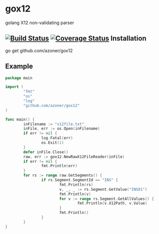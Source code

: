 gox12
===

golang X12 non-validating parser

[![Build Status](https://travis-ci.org/azoner/gox12.png)](https://travis-ci.org/azoner/gox12)
[![Coverage Status](https://coveralls.io/repos/azoner/gox12/badge.png?branch=pathfinder)](https://coveralls.io/r/azoner/gox12?branch=pathfinder)
Installation
------------

  go get github.com/azoner/gox12


Example
-----

```go
package main

import (
        "fmt"
        "os"
        "log"
        "github.com/azoner/gox12"
)

func main() {
        inFilename := "x12file.txt"
        inFile, err := os.Open(inFilename)
        if err != nil {
                log.Fatal(err)
                os.Exit(1)
        }
        defer inFile.Close()
        raw, err := gox12.NewRawX12FileReader(inFile)
        if err != nil {
                fmt.Println(err)
        }
        for rs := range raw.GetSegments() {
                if rs.Segment.SegmentId == "INS" {
                        fmt.Println(rs)
                        v, _, _ := rs.Segment.GetValue("INS01")
                        fmt.Println(v)
                        for v := range rs.Segment.GetAllValues() {
                                fmt.Println(v.X12Path, v.Value)
                        }
                        fmt.Println()
                }
        }
}

```
